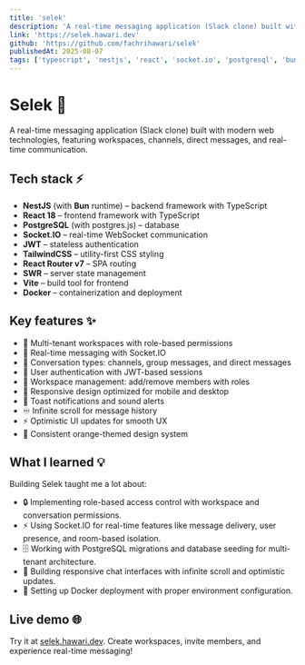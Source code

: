 ```yaml
---
title: 'selek'
description: 'A real-time messaging application (Slack clone) built with modern web technologies.'
link: 'https://selek.hawari.dev'
github: 'https://github.com/fachrihawari/selek'
publishedAt: 2025-08-07
tags: ['typescript', 'nestjs', 'react', 'socket.io', 'postgresql', 'bun']
---
```


# Selek 💬

A real-time messaging application (Slack clone) built with modern web technologies, featuring workspaces, channels, direct messages, and real-time communication.

## Tech stack ⚡

- **NestJS** (with **Bun** runtime) – backend framework with TypeScript
- **React 18** – frontend framework with TypeScript
- **PostgreSQL** (with postgres.js) – database
- **Socket.IO** – real-time WebSocket communication
- **JWT** – stateless authentication
- **TailwindCSS** – utility-first CSS styling
- **React Router v7** – SPA routing
- **SWR** – server state management
- **Vite** – build tool for frontend
- **Docker** – containerization and deployment

## Key features ✨

- 🏢 Multi-tenant workspaces with role-based permissions
- 💬 Real-time messaging with Socket.IO
- 📁 Conversation types: channels, group messages, and direct messages
- 🔐 User authentication with JWT-based sessions
- 👥 Workspace management: add/remove members with roles
- 📱 Responsive design optimized for mobile and desktop
- 🔔 Toast notifications and sound alerts
- ♾️ Infinite scroll for message history
- ⚡ Optimistic UI updates for smooth UX
- 🎨 Consistent orange-themed design system

## What I learned 💡

Building Selek taught me a lot about:

- 🔒 Implementing role-based access control with workspace and conversation permissions.
- ⚡ Using Socket.IO for real-time features like message delivery, user presence, and room-based isolation.
- 🗄️ Working with PostgreSQL migrations and database seeding for multi-tenant architecture.
- 🎯 Building responsive chat interfaces with infinite scroll and optimistic updates.
- 🐳 Setting up Docker deployment with proper environment configuration.

## Live demo 🌐

Try it at [selek.hawari.dev](https://selek.hawari.dev). Create workspaces, invite members, and experience real-time messaging!

